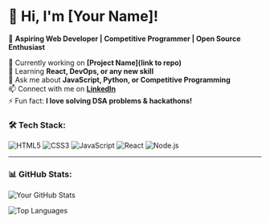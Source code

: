 # 👋 Hi, I'm [Your Name]!

🚀 **Aspiring Web Developer | Competitive Programmer | Open Source Enthusiast**

🔭 Currently working on **[Project Name](link to repo)**  
🌱 Learning **React, DevOps, or any new skill**  
💬 Ask me about **JavaScript, Python, or Competitive Programming**  
📫 Connect with me on **[LinkedIn](your-linkedin-url)**  
⚡ Fun fact: **I love solving DSA problems & hackathons!**

### 🛠 Tech Stack:
![HTML5](https://img.shields.io/badge/-HTML5-orange?style=flat-square&logo=html5)
![CSS3](https://img.shields.io/badge/-CSS3-blue?style=flat-square&logo=css3)
![JavaScript](https://img.shields.io/badge/-JavaScript-yellow?style=flat-square&logo=javascript)
![React](https://img.shields.io/badge/-React-blue?style=flat-square&logo=react)
![Node.js](https://img.shields.io/badge/-Node.js-green?style=flat-square&logo=node.js)

---

### 📊 GitHub Stats:
![Your GitHub Stats](https://github-readme-stats.vercel.app/api?username=your-username&show_icons=true&theme=dark)

![Top Languages](https://github-readme-stats.vercel.app/api/top-langs/?username=your-username&layout=compact&theme=dark)
